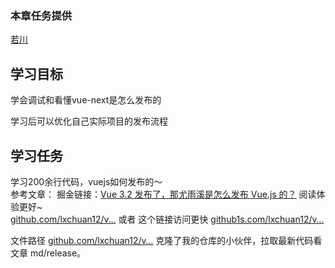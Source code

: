 ### 本章任务提供

[若川](https://juejin.cn/user/1415826704971918 "https://juejin.cn/user/1415826704971918")

## 学习目标

学会调试和看懂vue-next是怎么发布的

学习后可以优化自己实际项目的发布流程

## 学习任务

学习200余行代码，vuejs如何发布的～  
参考文章： 掘金链接：[Vue 3.2 发布了，那尤雨溪是怎么发布 Vue.js 的？](https://juejin.cn/post/6997943192851054606 "https://juejin.cn/post/6997943192851054606") 阅读体验更好~  
[github.com/lxchuan12/v…](https://link.juejin.cn?target=https%3A%2F%2Fgithub.com%2Flxchuan12%2Fvue-next-analysis%2Ftree%2Fmaster%2Fmd%2Frelease "https://link.juejin.cn?target=https%3A%2F%2Fgithub.com%2Flxchuan12%2Fvue-next-analysis%2Ftree%2Fmaster%2Fmd%2Frelease") 或者 这个链接访问更快 [github1s.com/lxchuan12/v…](https://link.juejin.cn?target=https%3A%2F%2Fgithub.com%2Flxchuan12%2Fvue-next-analysis%2Ftree%2Fmaster%2Fmd%2Frelease "https://link.juejin.cn?target=https%3A%2F%2Fgithub.com%2Flxchuan12%2Fvue-next-analysis%2Ftree%2Fmaster%2Fmd%2Frelease")

文件路径 [github.com/lxchuan12/v…](https://link.juejin.cn?target=https%3A%2F%2Fgithub.com%2Flxchuan12%2Fvue-next-analysis%2Fvue-next%2Fscipts%2Frelease.js "https://link.juejin.cn?target=https%3A%2F%2Fgithub.com%2Flxchuan12%2Fvue-next-analysis%2Fvue-next%2Fscipts%2Frelease.js") 克隆了我的仓库的小伙伴，拉取最新代码看文章 md/release。